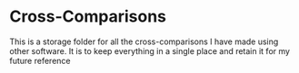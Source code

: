 # Cross-Comparisons
This is a storage folder for all the cross-comparisons I have made using other software. It is to keep 
everything in a single place and retain it for my future reference